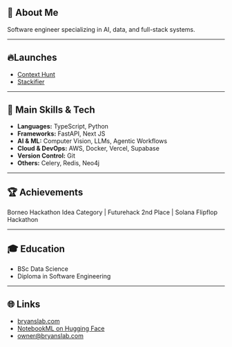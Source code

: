 ## 👋 About Me

Software engineer specializing in AI, data, and full-stack systems. 

---


## 🔥Launches
- [Context Hunt](https://chromewebstore.google.com/detail/ghpfbkbjmkahphbldapidilapjdbmblj?utm_source=item-share-cb)
- [Stackifier](https://www.stackifier.com/)
  
---

## 🚀 Main Skills & Tech

- **Languages:** TypeScript, Python
- **Frameworks:** FastAPI, Next JS
- **AI & ML:** Computer Vision, LLMs, Agentic Workflows
- **Cloud & DevOps:** AWS, Docker, Vercel, Supabase
- **Version Control:** Git
- **Others:** Celery, Redis, Neo4j

---

## 🏆 Achievements
Borneo Hackathon Idea Category | Futurehack 2nd Place | Solana Flipflop Hackathon  

---

## 🎓 Education

- BSc Data Science
- Diploma in Software Engineering

---

## 🌐 Links

- [bryanslab.com](https://bryanslab.com)  
- [NotebookML on Hugging Face](https://huggingface.co/NotebookML)  
- [owner@bryanslab.com](mailto:owner@bryanslab.com)
